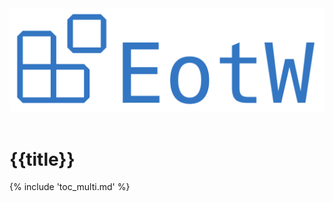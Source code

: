 <center>
<img src="https://raw.githubusercontent.com/jannismain/vscode-extension-of-the-week/main/img/banner.png" width=543>
</center>
</br>

# {{title}}

{% include 'toc_multi.md' %}

